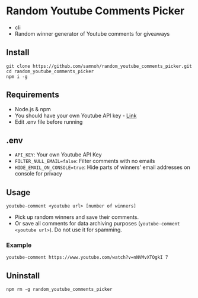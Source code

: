 # Random Youtube Comments Picker

- cli
- Random winner generator of Youtube comments for giveaways

## Install

```Shell
git clone https://github.com/samnoh/random_youtube_comments_picker.git
cd random_youtube_comments_picker
npm i -g
```

## Requirements

- Node.js & npm
- You should have your own Youtube API key - [Link](https://developers.google.com/youtube/v3/getting-started)
- Edit .env file before running

## .env

- `API_KEY`: Your own Youtube API Key
- `FILTER_NULL_EMAIL=false`: Filter comments with no emails
- `HIDE_EMAIL_ON_CONSOLE=true`: Hide parts of winners' email addresses on console for privacy

## Usage

```Shell
youtube-comment <youtube url> [number of winners]
```

- Pick up random winners and save their comments.
- Or save all comments for data archiving purposes (`youtube-comment <youtube url>`). Do not use it for spamming.

### Example

```Shell
youtube-comment https://www.youtube.com/watch?v=nNVMvXTOgkI 7
```

## Uninstall

```Shell
npm rm -g random_youtube_comments_picker
```
